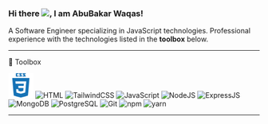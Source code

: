 ### Hi there <img src="https://raw.githubusercontent.com/MartinHeinz/MartinHeinz/master/wave.gif" width="30px">, I am AbuBakar Waqas!

A Software Engineer specializing in JavaScript technologies. Professional experience with the technologies listed in the **toolbox** below.

---

🧰 Toolbox

<img src="https://github.com/abubakarwaqas33/abubakarwaqas33/blob/main/icons/css3-plain-wordmark.svg" alt="CSS" width="50" height="50"/>
 <img src="https://github.com/abubakarwaqas33/abubakarwaqas33/blob/master/icons/html5/html5-original.svg" alt="HTML" width="50" height="50"/> <img src="https://cdn.worldvectorlogo.com/logos/tailwindcss.svg" alt="TailwindCSS" width="50" height="50"/> 
<img src="https://github.com/abubakarwaqas33/abubakarwaqas33/blob/master/icons/javascript/javascript-original.svg" alt="JavaScript" width="50" height="50"/> 
<img src="https://github.com/abubakarwaqas33/abubakarwaqas33/blob/master/icons/nodejs/nodejs-original-wordmark.svg" alt="NodeJS" width="60" height="60"/>
<img src="https://github.com/abubakarwaqas33/abubakarwaqas33/blob/master/icons/express/express-original-wordmark.svg" alt="ExpressJS" width="50" height="50"/> 
<img src="https://github.com/abubakarwaqas33/abubakarwaqas33/blob/master/icons/mongodb/mongodb-original-wordmark.svg" alt="MongoDB" width="50" height="50"/>
<img src="https://github.com/abubakarwaqas33/abubakarwaqas33/blob/master/icons/postgresql/postgresql-original-wordmark.svg" alt="PostgreSQL" width="50" height="50"/>
<img src="https://github.com/abubakarwaqas33/abubakarwaqas33/blob/master/icons/git/git-original-wordmark.svg" alt="Git" width="50" height="50"/>
<img src="https://github.com/abubakarwaqas33/abubakarwaqas33/blob/master/icons/npm/npm-original-wordmark.svg" alt="npm" width="50" height="50"/> <img src="https://github.com/abubakarwaqas33/abubakarwaqas33/blob/master/icons/yarn/yarn-original-wordmark.svg" alt="yarn" width="50" height="50"/>

---

<!--
**abubakarwaqas33/abubakarwaqas33** is a ✨ _special_ ✨ repository because its `README.md` (this file) appears on your GitHub profile.

Here are some ideas to get you started:

- 🔭 I’m currently working on ...
- 🌱 I’m currently learning ...
- 👯 I’m looking to collaborate on ...
- 🤔 I’m looking for help with ...
- 💬 Ask me about ...
- 📫 How to reach me: ...
- 😄 Pronouns: ...
- ⚡ Fun fact: ...
-->
